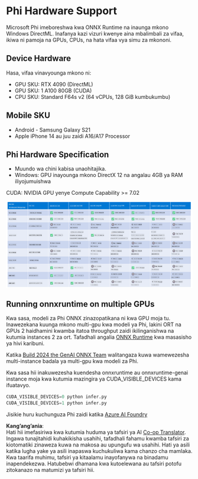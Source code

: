 <!--
CO_OP_TRANSLATOR_METADATA:
{
  "original_hash": "8cdc17ce0f10535da30b53d23fe1a795",
  "translation_date": "2025-05-09T07:52:38+00:00",
  "source_file": "md/01.Introduction/01/01.Hardwaresupport.md",
  "language_code": "sw"
}
-->
# Phi Hardware Support

Microsoft Phi imeboreshwa kwa ONNX Runtime na inaunga mkono Windows DirectML. Inafanya kazi vizuri kwenye aina mbalimbali za vifaa, ikiwa ni pamoja na GPUs, CPUs, na hata vifaa vya simu za mkononi.

## Device Hardware  
Hasa, vifaa vinavyounga mkono ni:

- GPU SKU: RTX 4090 (DirectML)  
- GPU SKU: 1 A100 80GB (CUDA)  
- CPU SKU: Standard F64s v2 (64 vCPUs, 128 GiB kumbukumbu)  

## Mobile SKU

- Android - Samsung Galaxy S21  
- Apple iPhone 14 au juu zaidi A16/A17 Processor  

## Phi Hardware Specification

- Muundo wa chini kabisa unaohitajika.  
- Windows: GPU inayounga mkono DirectX 12 na angalau 4GB ya RAM iliyojumuishwa  

CUDA: NVIDIA GPU yenye Compute Capability >= 7.02  

![HardwareSupport](../../../../../translated_images/01.phihardware.925db5699da7752cf486314e6db087580583cfbcd548970f8a257e31a8aa862c.sw.png)

## Running onnxruntime on multiple GPUs

Kwa sasa, modeli za Phi ONNX zinazopatikana ni kwa GPU moja tu. Inawezekana kuunga mkono multi-gpu kwa modeli ya Phi, lakini ORT na GPUs 2 haidhamini kwamba itatoa throughput zaidi ikilinganishwa na kutumia instances 2 za ort. Tafadhali angalia [ONNX Runtime](https://onnxruntime.ai/) kwa masasisho ya hivi karibuni.

Katika [Build 2024 the GenAI ONNX Team](https://youtu.be/WLW4SE8M9i8?si=EtG04UwDvcjunyfC) walitangaza kuwa wamewezesha multi-instance badala ya multi-gpu kwa modeli za Phi.

Kwa sasa hii inakuwezesha kuendesha onnxruntime au onnxruntime-genai instance moja kwa kutumia mazingira ya CUDA_VISIBLE_DEVICES kama ifuatavyo.

```Python
CUDA_VISIBLE_DEVICES=0 python infer.py
CUDA_VISIBLE_DEVICES=1 python infer.py
```

Jisikie huru kuchunguza Phi zaidi katika [Azure AI Foundry](https://ai.azure.com)

**Kang’ang’ania**:  
Hati hii imefasiriwa kwa kutumia huduma ya tafsiri ya AI [Co-op Translator](https://github.com/Azure/co-op-translator). Ingawa tunajitahidi kuhakikisha usahihi, tafadhali fahamu kwamba tafsiri za kiotomatiki zinaweza kuwa na makosa au upungufu wa usahihi. Hati ya asili katika lugha yake ya asili inapaswa kuchukuliwa kama chanzo cha mamlaka. Kwa taarifa muhimu, tafsiri ya kitaalamu inayofanywa na binadamu inapendekezwa. Hatubebwi dhamana kwa kutoelewana au tafsiri potofu zitokanazo na matumizi ya tafsiri hii.